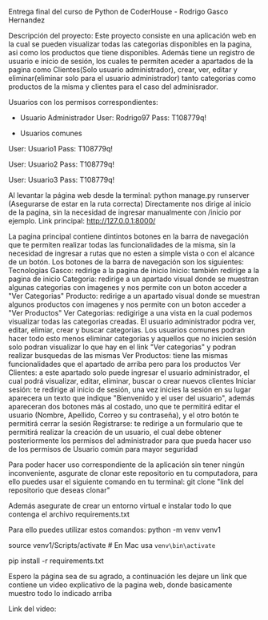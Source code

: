 Entrega final del curso de Python de CoderHouse - Rodrigo Gasco Hernandez

Descripción del proyecto:
Este proyecto consiste en una aplicación web en la cual se pueden visualizar todas las categorias disponibles en la pagina, asi como los productos que tiene disponibles. Además tiene un registro de usuario e inicio de sesión, los cuales te permiten aceder a apartados de la pagina como Clientes(Solo usuario administrador), crear, ver, editar y eliminar(eliminar solo para el usuario administrador) tanto categorias como productos de la misma y clientes para el caso del adminisrador.

Usuarios con los permisos correspondientes:
- Usuario Administrador
  User: Rodrigo97
  Pass: T108779q!

- Usuarios comunes

 User: Usuario1
 Pass: T108779q!

 User: Usuario2
 Pass: T108779q!

 User: Usuario3
 Pass: T108779q!

Al levantar la página web desde la terminal: python manage.py runserver (Asegurarse de estar en la ruta correcta)
Directamente nos dirige al inicio de la pagina, sin la necesidad de ingresar manualmente con /inicio por ejemplo.
Link principal: http://127.0.0.1:8000/

La pagina principal contiene dintintos botones en la barra de navegación que te permiten realizar todas las funcionalidades de la misma, sin la necesidad de ingresar a rutas que no esten a simple vista o con el alcance de un botón.
Los botones de la barra de navegación son los siguientes:
  Tecnologias Gasco: redirige a la pagina de inicio
  Inicio: también redirige a la pagina de inicio
  Categoria: redirige a un apartado visual donde se muestran algunas categorias con imagenes y nos permite con un boton acceder a "Ver Categorias"
  Producto: redirige a un apartado visual donde se muestran algunos productos con imagenes y nos permite con un boton acceder a "Ver Productos"
  Ver Categorias: redigirige a una vista en la cual podemos visualizar todas las categorias creadas. El usuario administrador podra ver, editar, elimiar, crear y buscar categorias. Los usuarios comunes podran hacer todo esto menos eliminar categorias y aquellos que no inicien sesión solo podran visualizar lo que hay en el link "Ver categorias" y podran realizar busquedas de las mismas
  Ver Productos: tiene las mismas funcionalidades que el apartado de arriba pero para los productos
  Ver Clientes: a este apartado solo puede ingresar el usuario administrador, el cual podrá visualizar, editar, eliminar, buscar o crear nuevos clientes
  Iniciar sesión: te redirige al inicio de sesión, una vez inicies la sesión en su lugar aparecera un texto que indique "Bienvenido y el user del usuario", además apareceran dos botones más al costado, uno que te permitirá editar el usuario (Nombre, Apellido, Correo y su contraseña), y el otro botón te permitirá cerrar la sesión
  Registrarse: te redirige a un formulario que te permitirá realizar la creación de un usuario, el cual debe obtener posteriormente los permisos del administrador para que pueda hacer uso de los permisos de Usuario común para mayor seguridad

Para poder hacer uso correspondiente de la aplicación sin tener ningún inconveniente, asgurate de clonar este repositorio en tu computadora, para ello puedes usar el siguiente comando en tu terminal:
git clone "link del repositorio que deseas clonar"

Además asegurate de crear un entorno virtual e instalar todo lo que contenga el archivo requirements.txt

Para ello puedes utilizar estos comandos:
 python -m venv venv1
 
 source venv1/Scripts/activate  # En Mac usa `venv\bin\activate`
 
 pip install -r requirements.txt


Espero la página sea de su agrado, a continuación les dejare un link que contiene un video explicativo de la pagina web, donde basicamente muestro todo lo indicado arriba

Link del video: 

